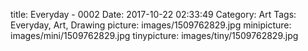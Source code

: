 title: Everyday - 0002
Date: 2017-10-22 02:33:49
Category: Art
Tags: Everyday, Art, Drawing
picture: images/1509762829.jpg
minipicture: images/mini/1509762829.jpg
tinypicture: images/tiny/1509762829.jpg
